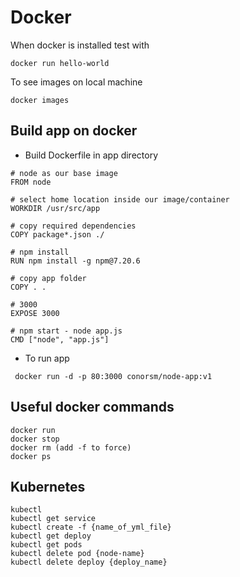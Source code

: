 # Docker
When docker is installed test with 
```
docker run hello-world
```
To see images on local machine
```
docker images
```
## Build app on docker

- Build Dockerfile in app directory
```
# node as our base image
FROM node

# select home location inside our image/container
WORKDIR /usr/src/app

# copy required dependencies
COPY package*.json ./

# npm install
RUN npm install -g npm@7.20.6

# copy app folder
COPY . .

# 3000
EXPOSE 3000

# npm start - node app.js
CMD ["node", "app.js"]
```

- To run app
```
 docker run -d -p 80:3000 conorsm/node-app:v1
```
## Useful docker commands
```
docker run
docker stop
docker rm (add -f to force)
docker ps
```

## Kubernetes

```
kubectl
kubectl get service
kubectl create -f {name_of_yml_file}
kubectl get deploy
kubectl get pods
kubectl delete pod {node-name}
kubectl delete deploy {deploy_name}
```